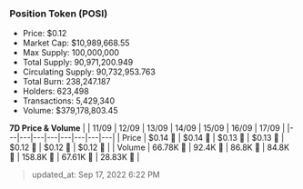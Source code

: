 
  ### Position Token (POSI)
  - Price: $0.12
  - Market Cap: $10,989,668.55
  - Max Supply: 100,000,000
  - Total Supply: 90,971,200.949
  - Circulating Supply: 90,732,953.763
  - Total Burn: 238,247.187
  - Holders: 623,498
  - Transactions: 5,429,340
  - Volume: $379,178,803.45

  **7D Price & Volume**
  | | 11&#x2F;09 | 12&#x2F;09 | 13&#x2F;09 | 14&#x2F;09 | 15&#x2F;09 | 16&#x2F;09 | 17&#x2F;09 |
  |---|---|---|---|---|---|---|---|
  | Price | $0.14 🔻 | $0.14 🔻 | $0.13 🔻 | $0.13 🔻 | $0.12 🔻 | $0.12 🔻 | $0.12 🔻 |
  | Volume | 66.78K 🔻 | 92.4K 🚀 | 86.8K 🔻 | 84.8K 🔻 | 158.8K 🚀 | 67.61K 🔻 | 28.83K 🔻 |

  > updated_at: Sep 17, 2022 6:22 PM
